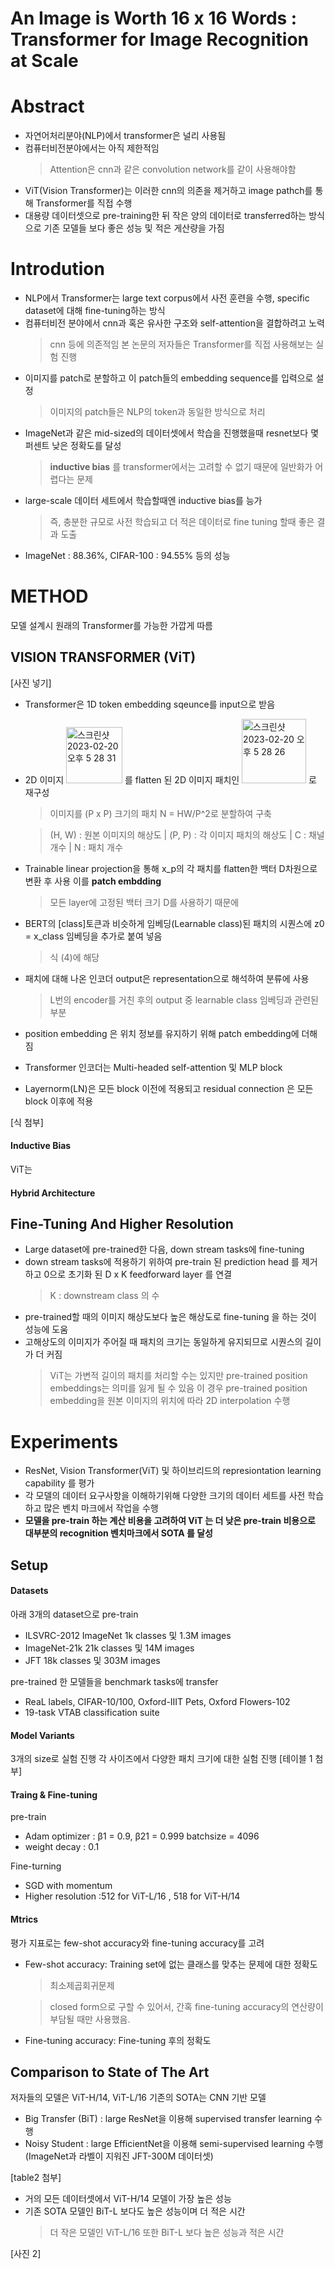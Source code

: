 # An Image is Worth 16 x 16 Words : Transformer for Image Recognition at Scale

# Abstract
* 자연어처리분야(NLP)에서 transformer은 널리 사용됨
* 컴퓨터비전분야에서는 아직 제한적임 
  > Attention은 cnn과 같은 convolution network를 같이 사용해야함
* ViT(Vision Transformer)는 이러한 cnn의 의존을 제거하고 image pathch를 통해 Transformer를 직접 수행
* 대용량 데이터셋으로 pre-training한 뒤 작은 양의 데이터로 transferred하는 방식으로 기존 모델들 보다 좋은 성능 및 적은 게산량을 가짐

# Introdution
* NLP에서 Transformer는 large text corpus에서 사전 훈련을 수행, specific dataset에 대해 fine-tuning하는 방식
* 컴퓨터비전 분야에서 cnn과 혹은 유사한 구조와 self-attention을 결합하려고 노력
  > cnn 등에 의존적임
  > 본 논문의 저자들은 Transformer를 직접 사용해보는 실험 진행
* 이미지를 patch로 분할하고 이 patch들의 embedding sequence를 입력으로 설정
  > 이미지의 patch들은 NLP의 token과 동일한 방식으로 처리
* ImageNet과 같은 mid-sized의 데이터셋에서 학습을 진행했을때 resnet보다 몇 퍼센트 낮은 정확도를 달성
  > __inductive bias__ 를 transformer에서는 고려할 수 없기 때문에 일반화가 어렵다는 문제
* large-scale 데이터 세트에서 학습할때엔 inductive bias를 능가
  > 즉, 충분한 규모로 사전 학습되고 더 적은 데이터로 fine tuning 할때 좋은 결과 도출
* ImageNet : 88.36%, CIFAR-100 : 94.55% 등의 성능


# METHOD
모델 설계시 원래의 Transformer를 가능한 가깝게 따름

## VISION TRANSFORMER (ViT)
[사진 넣기]

* Transformer은 1D token embedding sqeunce를 input으로 받음
* 2D 이미지 <img width="90" alt="스크린샷 2023-02-20 오후 5 28 31" src="https://user-images.githubusercontent.com/56713634/220052481-817875f6-db40-4f00-87c4-8df968f5df1b.png"> 를 flatten 된 2D 이미지 패치인 <img width="103" alt="스크린샷 2023-02-20 오후 5 28 26" src="https://user-images.githubusercontent.com/56713634/220052590-24072529-f75d-404e-a94e-d106d22771fe.png"> 로 재구성
  > 이미지를 (P x P) 크기의 패치 N = HW/P^2로 분할하여 구축
  
  > (H, W) : 원본 이미지의 해상도 | (P, P) : 각 이미지 패치의 해상도 | C : 채널 개수 | N : 패치 개수
* Trainable linear projection을 통해 x_p의 각 패치를 flatten한 백터 D차원으로 변환 후 사용 이를 __patch embdding__ 
  > 모든 layer에 고정된 백터 크기 D를 사용하기 때문에
* BERT의 [class]토큰과 비슷하게 임베딩(Learnable class)된 패치의 시퀀스에 z0 = x_class 임베딩을 추가로 붙여 넣음
  > 식 (4)에 해당
* 패치에 대해 나온 인코더 output은 representation으로 해석하여 분류에 사용
  > L번의 encoder를 거친 후의 output 중 learnable class 임베딩과 관련된 부분
* position embedding 은 위치 정보를 유지하기 위해 patch embedding에 더해짐
* Transformer 인코더는 Multi-headed self-attention 및 MLP block
* Layernorm(LN)은 모든 block 이전에 적용되고 residual connection 은 모든 block 이후에 적용

[식 첨부]

#### Inductive Bias
ViT는

#### Hybrid Architecture


## Fine-Tuning And Higher Resolution
* Large dataset에 pre-trained한 다음, down stream tasks에 fine-tuning
* down stream tasks에 적용하기 위하여 pre-train 된 prediction head 를 제거하고 0으로 초기화 된 D x K feedforward layer 를 연결
  > K : downstream class 의 수
* pre-trained할 때의 이미지 해상도보다 높은 해상도로 fine-tuning 을 하는 것이 성능에 도움
* 고해상도의 이미지가 주어질 때 패치의 크기는 동일하게 유지되므로 시퀀스의 길이가 더 커짐
  > ViT는 가변적 길이의 패치를 처리할 수는 있지만 pre-trained position embeddings는 의미를 잃게 될 수 있음
  > 이 경우  pre-trained position embedding을 원본 이미지의 위치에 따라 2D interpolation 수행
  
# Experiments
* ResNet, Vision Transformer(ViT) 및 하이브리드의 represiontation learning capability 를 평가
* 각 모델의 데이터 요구사항을 이해하기위해 다양한 크기의 데이터 세트를 사전 학습하고 많은 벤치 마크에서 작업을 수행
* __모델을 pre-train 하는 계산 비용을 고려하여 ViT 는 더 낮은 pre-train 비용으로 대부분의 recognition 벤치마크에서 SOTA 를 달성__

## Setup
#### Datasets
아래 3개의 dataset으로 pre-train 
* ILSVRC-2012 ImageNet 1k classes 및 1.3M images 
* ImageNet-21k 21k classes 및 14M images 
* JFT 18k classes 및 303M images

pre-trained 한 모델들을 benchmark tasks에 transfer 
* ReaL labels, CIFAR-10/100, Oxford-IIIT Pets, Oxford Flowers-102
* 19-task VTAB classification suite

#### Model Variants
3개의 size로 실험 진행 각 사이즈에서 다양한 패치 크기에 대한 실험 진행
[테이블 1 첨부]

#### Traing & Fine-tuning
pre-train
* Adam optimizer : β1 = 0.9, β21 = 0.999 batchsize = 4096
* weight decay : 0.1

Fine-turning
* SGD with momentum
* Higher resolution :512 for ViT-L/16 , 518 for ViT-H/14

#### Mtrics
평가 지표로는 few-shot accuracy와 fine-tuning accuracy를 고려
* Few-shot accuracy: Training set에 없는 클래스를 맞추는 문제에 대한 정확도
  > 최소제곱회귀문제
  
  > closed form으로 구할 수 있어서, 간혹 fine-tuning accuracy의 연산량이 부담될 때만 사용했음.
* Fine-tuning accuracy: Fine-tuning 후의 정확도

## Comparison to State of The Art
저자들의 모델은 ViT-H/14, ViT-L/16 기존의 SOTA는 CNN 기반 모델
* Big Transfer (BiT) : large ResNet을 이용해 supervised transfer learning 수행
* Noisy Student : large EfficientNet을 이용해 semi-supervised learning 수행(ImageNet과 라벨이 지워진 JFT-300M 데이터셋)

[table2 첨부]

* 거의 모든 데이터셋에서 ViT-H/14 모델이 가장 높은 성능
* 기존 SOTA 모델인 BiT-L 보다도 높은 성능이며 더 적은 시간
  > 더 작은 모델인 ViT-L/16 또한 BiT-L 보다 높은 성능과 적은 시간
  
[사진 2]

